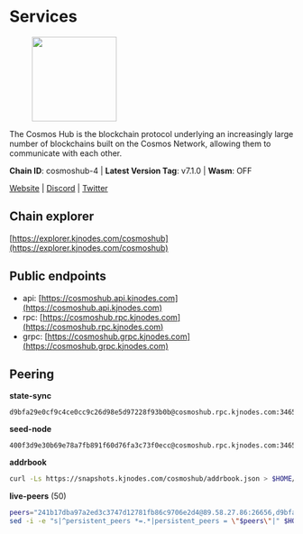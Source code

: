 # Services

<figure><img src="https://raw.githubusercontent.com/kj89/testnet_manuals/main/pingpub/logos/cosmoshub.png" width="150" alt=""><figcaption></figcaption></figure>

The Cosmos Hub is the blockchain protocol underlying an  increasingly large number of blockchains built on the  Cosmos Network, allowing them to communicate with each other.

**Chain ID**: cosmoshub-4 | **Latest Version Tag**: v7.1.0 | **Wasm**: OFF

[Website](https://hub.cosmos.network) | [Discord](https://discord.gg/cosmosnetwork) | [Twitter](https://twitter.com/cosmoshub)




## Chain explorer
[https://explorer.kjnodes.com/cosmoshub](https://explorer.kjnodes.com/cosmoshub)

## Public endpoints

* api: [https://cosmoshub.api.kjnodes.com](https://cosmoshub.api.kjnodes.com)
* rpc: [https://cosmoshub.rpc.kjnodes.com](https://cosmoshub.rpc.kjnodes.com)
* grpc: [https://cosmoshub.grpc.kjnodes.com](https://cosmoshub.grpc.kjnodes.com)

## Peering

**state-sync**

```text
d9bfa29e0cf9c4ce0cc9c26d98e5d97228f93b0b@cosmoshub.rpc.kjnodes.com:34656
```

**seed-node**

```text
400f3d9e30b69e78a7fb891f60d76fa3c73f0ecc@cosmoshub.rpc.kjnodes.com:34659
```

**addrbook**
```bash
curl -Ls https://snapshots.kjnodes.com/cosmoshub/addrbook.json > $HOME/.gaia/config/addrbook.json
```

**live-peers** (50)
```bash
peers="241b17dba97a2ed3c3747d12781fb86c9706e2d4@89.58.27.86:26656,d9bfa29e0cf9c4ce0cc9c26d98e5d97228f93b0b@65.109.88.38:34656,6ea2ef7d3dd5d6967708a0b31eed85ba090a90a1@65.108.121.190:12010,c14d39422b5d70d9084d19d286c7427c0762cdfc@162.55.92.114:2010,344d87e04fdf04be760da5069a59d9a489b886a6@52.14.44.1:26656,ba3bacc714817218562f743178228f23678b2873@34.141.15.99:26656,2eb0e5e53401c51535c13250aba5fe98374ba7f0@51.210.32.145:26656,e726816f42831689eab9378d5d577f1d06d25716@176.9.188.21:26656,c1e437f73b8889b78ea34981e7c349157ad80284@107.135.15.66:26656,a94dff85ed430f0475f41fe306c82b7eb7f6e858@51.91.153.78:31649,56783b7e98eed68ec8af791248154f3cc53056d1@34.159.35.95:26656,1cce99042f884d669e7287e3e362bff8e385c63e@46.4.79.183:26726,b42484b41d77d4b08ebd2eddd99d5c16e0a38edf@159.69.168.248:16203,44594a57ce538a21f8558bcb1c9ce560ad879e3e@15.235.114.84:26656,213857e741833d17275ea559bb2d0342398cec99@35.245.206.45:26656,9d048653fa4d98e6c0760ed0c54ad2d257ba46df@65.108.137.34:26656,ac1b200a18edba2cc1748c037f26d3cdea794541@35.189.171.215:26656,dd53fa5cfb6a604feb80860d47506d0dd84baa12@142.132.210.234:26656,bd410d4564f7e0dd9a0eb16a64c337a059e11b80@47.103.35.130:26656,8707282f51ebfba828c08a7316ca84ed5667a0f5@74.118.142.175:26656,1d02b4300c6b6fd1123a20502f0b3c0ce3b73654@88.198.16.9:26656,b533749dfe0dc09eff1dfb2adf83108f9125ee1c@162.55.97.111:26656,e0ab6c5cc86959853f499236b8297344802ac5f4@5.161.139.201:26656,3084d6a288e20cbddac77b776906550c1029907a@65.109.41.3:27000,4ddba29a7dfa740a4edeb5c620c963f67f951e1d@5.9.72.212:2000,d54eacb237dfbc0eb934a45509f878eb3ea3a5b3@64.44.148.195:26656,73c2a86cc0d4b51c81bd0e36cee69f1731bcda0d@23.88.69.157:26656,371a781ed95b643d4758b3736ab827ce1cbe4e98@65.108.136.206:26656,14366cd10832875e1ad5cf6923991c6498788ed3@178.62.77.6:26090,71950462041283273efa597db443c556e70a9c17@3.38.173.31:26656,d5bf4870659c1d47f008691a64f970a56f0adb3c@80.190.132.234:56656,9e367e42b5dff11f12107582cb21a2a3aa97aca1@139.162.165.214:26656,f8ae898b130457bbbf05fd3d2e9ca4559bd528fd@37.120.245.157:26656,39f68cf5744a881ea73023bf4e02db36390cfb1f@146.190.59.8:26090,3da88430414ec9084c8983fe4d462cce655ff1f3@51.222.245.114:26656,64148c47e1424173e3dcf90ab90bf196c2971b15@88.218.224.118:26656,67685d93f2256caa7a2d53e3a104f9e437c3d247@95.216.114.244:26656,3bf3af1eb5ff17edcb3208b10713847ea499c970@81.36.70.21:26656,51c49b57b371e3645de715e0034236a8bd61965e@35.234.21.2:26656,5c7458d0bdaefecc5e9142302e07423d088a843e@34.142.220.216:11656,daa6d8314246ad65037a48ec2e2266eeea9d46f8@154.53.63.50:26656,7b15dce221b13ca353187b4f7219a94db6b71ad3@185.119.118.109:2000,b79e1d3a621bdafd3a8d9a49dff8f4737d0bedc9@52.73.168.104:26656,f58fa3aa606d321863effe34cfc7b22cfbfcbc2c@51.91.7.44:26656,546d4549fc264a4e9db5b9f1ffe5179d923cb586@46.4.81.211:26656,ca5011c44fd74d95e7fca487c69e301df195750c@65.108.122.246:26726,5dde13b98a2f69f54e0d5e3384fdc903bbb2dc30@172.93.214.11:26656,6a2f3ad43b13d5647bc95f491399c8dab108472f@170.64.164.123:26090,d9dbd30f7e9ae99dc05645f48f4637c2f4a14645@34.107.9.71:26656,cd372322e563832871672be23d8303508d4385a3@139.59.8.48:26090"
sed -i -e "s|^persistent_peers *=.*|persistent_peers = \"$peers\"|" $HOME/.gaia/config/config.toml
```
